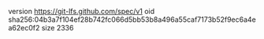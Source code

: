 version https://git-lfs.github.com/spec/v1
oid sha256:04b3a7f104ef28b742fc066d5bb53b8a496a55caf7173b52f9ec6a4ea62ec0f2
size 2336

